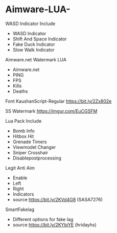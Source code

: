 # Aimware-LUA-
WASD Indicator Include

- WASD Indicator
- Shift And Space Indicator
- Fake Duck Indicator
- Slow Walk Indicator

Aimware.net Watermark LUA

 - Aimware.net
 - PING
 - FPS
 - Kills
 - Deaths
 
 Font KaushanScript-Regular
 https://bit.ly/2Zx802e

 SS Watermark
 https://imgur.com/EuCGSFM
 
Lua Pack Include 

- Bomb Info
- Hitbox Hit
- Grenade Timers
- Viewmodel Changer
- Sniper Crosshair
- Disablepostprocessing

Legit Anti Aim

 - Enable
 - Left 
 - Right
 - Indicators
 - source https://bit.ly/2KVd4G8 (SASA7276)
 
 SmartFakelag
 
  - Different options for fake lag 
  - source https://bit.ly/2KYbjYE (hridayhs)
  
 
 
 

